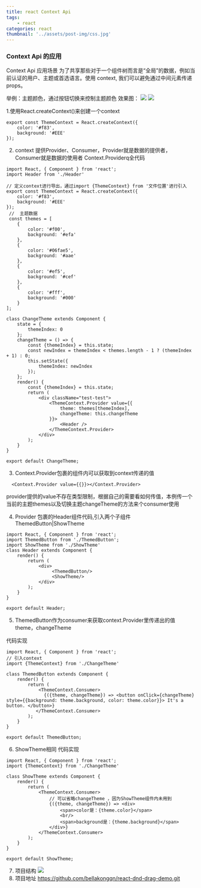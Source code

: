 ```yaml
---
title: react Context Api 
tags:
    - react
categories: react
thumbnail: '../assets/post-img/css.jpg'
---
```


### Context Api 的应用

Context Api 应用场景
为了共享那些对于一个组件树而言是“全局”的数据，例如当前认证的用户、主题或首选语言。使用 context, 我们可以避免通过中间元素传递 props。
<!-- more -->
举例：主题颜色，通过按钮切换来控制主题颜色 
效果图：
![](/assets/post-img/change1.png)
![](/assets/post-img/change2.png)

1.使用React.createContext()来创建一个context
```
export const ThemeContext = React.createContext({
    color: '#f83',
    background: '#EEE'
});

```
2. context 提供Provider、Consumer，Provider就是数据的提供者，Consumer就是数据的使用者
Context.Providerq全代码
```
import React, { Component } from 'react';
import Header from './Header'

// 定义context进行导出，通过import {ThemeContext} from '文件位置'进行引入
export const ThemeContext = React.createContext({
    color: '#f83',
    background: '#EEE'
});
 //  主题数据
 const themes = [
    {
        color: '#f00',
        background: '#efa'
    },
    {
        color: '#06fae5',
        background: '#aae'
    },
    {
        color: '#ef5',
        background: '#cef'
    },
    {
        color: '#fff',
        background: '#000'
    }
];

class ChangeTheme extends Component {
    state = {
        themeIndex: 0
    };
    changeTheme = () => {
        const {themeIndex} = this.state;
        const newIndex = themeIndex < themes.length - 1 ? (themeIndex + 1) : 0;
        this.setState({
            themeIndex: newIndex
        });
    };
    render() {
        const {themeIndex} = this.state;
        return (
            <div className="test-test">
                <ThemeContext.Provider value={{
                    theme: themes[themeIndex],
                    changeTheme: this.changeTheme
                }}>
                    <Header />
                </ThemeContext.Provider>
            </div>
        );
    }
}

export default ChangeTheme;
```


3. Context.Provider包裹的组件内可以获取到context传递的值

```
  <Context.Provider value={{}}></Context.Provider>
```

provider提供的value不存在类型限制，根据自己的需要看如何传值，本例传一个当前的主题themes以及切换主题changeTheme的方法来个consumer使用

4. Provider 包裹的Header组件代码,引入两个子组件ThemedButton|ShowTheme

```
import React, { Component } from 'react';
import ThemedButton from './ThemedButton';
import ShowTheme from './ShowTheme'
class Header extends Component {
    render() {
        return (
            <div>
                 <ThemedButton/>
                 <ShowTheme/>
            </div>
        );
    }
}

export default Header;
```

5. ThemedButton作为consumer来获取context.Provider里传递出的值theme，changeTheme

代码实现


```
import React, { Component } from 'react';
// 引入context 
import {ThemeContext} from './ChangeTheme'

class ThemedButton extends Component {
    render() {
        return (
            <ThemeContext.Consumer>
              {({theme, changeTheme}) => <button onClick={changeTheme} style={{background: theme.background, color: theme.color}}> It's a button. </button>}
           </ThemeContext.Consumer>
        );
    }
}

export default ThemedButton;
```

6. ShowTheme相同 代码实现

```
import React, { Component } from 'react';
import {ThemeContext} from './ChangeTheme'

class ShowTheme extends Component {
    render() {
        return (
            <ThemeContext.Consumer>
                // 可以省略changeTheme ，因为ShowTheme组件内未用到
                {({theme, changeTheme}) => <div>
                    <span>color是：{theme.color}</span>
                    <br/>
                    <span>background是：{theme.background}</span>
                </div>}
            </ThemeContext.Consumer>
        );
    }
}

export default ShowTheme;
```
7. 项目结构
![](/assets/post-img/total.png)
8. 项目地址 https://github.com/bellakongqn/react-dnd-drag-demo.git







